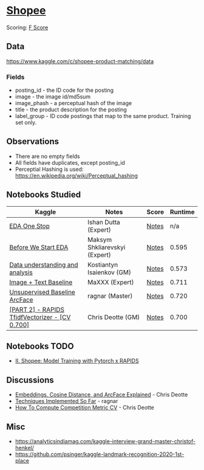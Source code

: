 # [Shopee](https://www.kaggle.com/c/shopee-product-matching)


Scoring: [F Score](https://en.wikipedia.org/wiki/F-score)

## Data

https://www.kaggle.com/c/shopee-product-matching/data

### Fields

- posting_id - the ID code for the posting
- image - the image id/md5sum
- image_phash - a perceptual hash of the image
- title - the product description for the posting
- label_group - ID code postings that map to the same product. Training set only.

## Observations

- There are no empty fields
- All fields have duplicates, except posting_id
- Perceptial Hashing is used: https://en.wikipedia.org/wiki/Perceptual_hashing

## Notebooks Studied

| Kaggle | Notes | Score | Runtime |
| ---    | ---   | ---   | --- |
| [EDA One Stop](https://www.kaggle.com/ishandutta/v5-shopee-indepth-eda-one-stop-for-all-your-needs) |Ishan Dutta (Expert) | [Notes](nb_OneStop.md) |n/a|15m|
|[Before We Start EDA](https://www.kaggle.com/maksymshkliarevskyi/shopee-before-we-start-eda-phash-baseline) | Maksym Shkliarevskyi (Expert)| [Notes](nb_BeforeWeStart.md) | 0.595| |
|[Data understanding and analysis](https://www.kaggle.com/isaienkov/shopee-data-understanding-and-analysis) | Kostiantyn Isaienkov (GM)| [Notes](nb_Isaienkov.md)|0.573||
|[Image + Text Baseline](https://www.kaggle.com/finlay/unsupervised-image-text-baseline-in-20min) | MaXXX (Expert)| [Notes](nb_MaXXX.md)|0.711|755.5|
|[Unsupervised Baseline ArcFace](https://www.kaggle.com/ragnar123/unsupervised-baseline-arcface)| ragnar (Master)|[Notes](nb_ragnar_arcface.md)|0.720|929.3 s|
| [[PART 2] - RAPIDS TfidfVectorizer - [CV 0.700]](https://www.kaggle.com/cdeotte/part-2-rapids-tfidfvectorizer-cv-0-700)| Chris Deotte (GM) | [Notes](nb_rapids_tfidfvectorizer.md)| 0.700|429.3 s|

## Notebooks TODO

- [II. Shopee: Model Training with Pytorch x RAPIDS](https://www.kaggle.com/andradaolteanu/ii-shopee-model-training-with-pytorch-x-rapids)

## Discussions

- [Embeddings, Cosine Distance, and ArcFace Explained](https://www.kaggle.com/c/shopee-product-matching/discussion/226279) - Chris Deotte
- [Techniques Implemented So Far](https://www.kaggle.com/c/shopee-product-matching/discussion/228537) - ragnar
- [How To Compute Competition Metric CV](https://www.kaggle.com/c/shopee-product-matching/discussion/225093) - Chris Deotte

## Misc

- https://analyticsindiamag.com/kaggle-interview-grand-master-christof-henkel/
- https://github.com/psinger/kaggle-landmark-recognition-2020-1st-place
